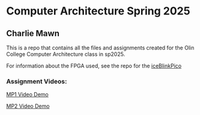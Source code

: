 # Computer Architecture Spring 2025
## Charlie Mawn

This is a repo that contains all the files and assignments created for the Olin College Computer Architecture class in sp2025. 

For information about the FPGA used, see the repo for the [iceBlinkPico](https://github.com/bminch/iceBlinkPico)

### Assignment Videos:

[MP1 Video Demo](https://www.youtube.com/watch?v=s-Un3jiAkLg)

[MP2 Video Demo](https://youtube.com/watch/S-07hdB7LVg?feature=share)
